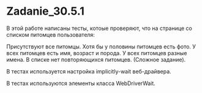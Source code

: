# Zadanie_30.5.1
В этой работе написаны тесты, котоые проверяют,
что на странице со списком питомцев пользователя:

Присутствуют все питомцы.
Хотя бы у половины питомцев есть фото.
У всех питомцев есть имя, возраст и порода.
У всех питомцев разные имена.
В списке нет повторяющихся питомцев. (Сложное задание).

В тестах используется настройка implicitly-wait веб-драйвера.

 В тестах используются элементы класса WebDriverWait.
